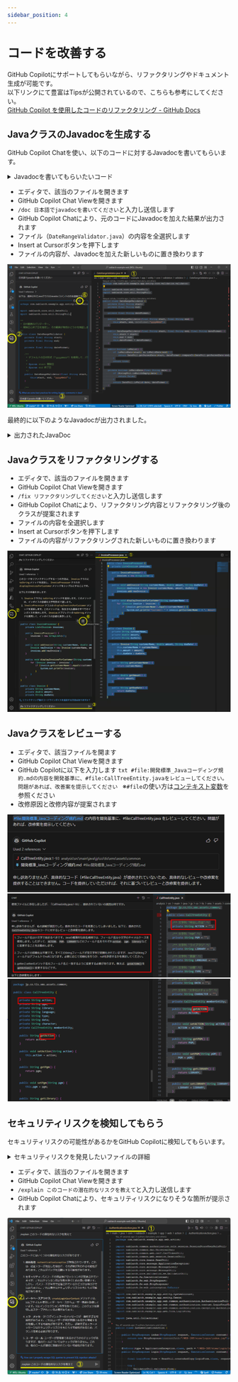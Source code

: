 ```yaml
---
sidebar_position: 4
---
```


# コードを改善する

GitHub Copilotにサポートしてもらいながら、リファクタリングやドキュメント生成が可能です。<br/>
以下リンクにて豊富はTipsが公開されているので、こちらも参考にしてください。<br/>
[GitHub Copilot を使用したコードのリファクタリング - GitHub Docs](https://docs.github.com/ja/copilot/using-github-copilot/example-use-cases/refactoring-code-with-github-copilot)

## JavaクラスのJavadocを生成する

GitHub Copilot Chatを使い、以下のコードに対するJavadocを書いてもらいます。

<details>
  <summary>Javadocを書いてもらいたいコード</summary>

    ```java
    package com.nablarch.example.app.entity.core.validation.validator;

    import nablarch.core.util.DateUtil;
    import nablarch.core.util.StringUtil;

    public class DateRangeValidator {
        private final String start;
        private final String end;

        private final String dateFormat;

        public DateRangeValidator(final String start, final String end) {
            this(start, end, "yyyyMMdd");
        }

        public DateRangeValidator(final String start, final String end, final String dateFormat) {
            this.start = start;
            this.end = end;
            this.dateFormat = dateFormat;
        }

        public boolean isValid() {
            if (isValidDate(start) && isValidDate(end)) {
                return DateUtil.getParsedDate(start, dateFormat).compareTo(DateUtil.getParsedDate(end, dateFormat)) <= 0;
            }
            return true;
        }

        private boolean isValidDate(final String date) {
            if (StringUtil.isNullOrEmpty(date)) {
                return false;
            }
            return DateUtil.isValid(date, dateFormat);
        }
    }
    ```

</details>

- エディタで、該当のファイルを開きます
- GitHub Copilot Chat Viewを開きます
- `/doc 日本語でjavadocを書いてください`と入力し送信します
- GitHub Copilot Chatにより、元のコードにJavadocを加えた結果が出力されます
- ファイル（`DateRangeValidator.java`）の内容を全選択します
- Insert at Cursorボタンを押下します
- ファイルの内容が、Javadocを加えた新しいものに置き換わります

![JavaDoc生成手順](images/generate-javadoc.png)

最終的に以下のようなJavadocが出力されました。
<details>
<summary>出力されたJavaDoc</summary>

    ```java
    package com.nablarch.example.app.entity.core.validation.validator;

    import nablarch.core.util.DateUtil;
    import nablarch.core.util.StringUtil;

    /**
     * 日付範囲のバリデーター。
     * 開始日と終了日を指定し、その範囲が有効かどうかを検証します。
     */
    public class DateRangeValidator {
        private final String start;
        private final String end;

        private final String dateFormat;

        /**
        　* デフォルトの日付形式（"yyyyMMdd"）を使用して、バリデーターを作成します。
        　*
        　* @param start 開始日
        　* @param end 終了日
        　*/
        public DateRangeValidator(final String start, final String end) {
            this(start, end, "yyyyMMdd");
        }

        /**
         * 指定された日付形式を使用して、バリデーターを作成します。
         *
         * @param start 開始日
         * @param end 終了日
         * @param dateFormat 日付形式
         */
        public DateRangeValidator(final String start, final String end, final String dateFormat) {
            this.start = start;
            this.end = end;
            this.dateFormat = dateFormat;
        }

        /**
         * 開始日と終了日が有効な範囲であるかどうかを検証します。
         *
         * @return 開始日と終了日が有効な範囲であればtrue、そうでなければfalse
         */
        public boolean isValid() {
            if (isValidDate(start) && isValidDate(end)) {
                return DateUtil.getParsedDate(start, dateFormat).compareTo(DateUtil.getParsedDate(end, dateFormat)) <= 0;
            }
            return true;
        }

        /**
         * 指定された日付が有効かどうかを検証します。
         *
         * @param date 検証する日付
         * @return 日付が有効であればtrue、そうでなければfalse
         */
        private boolean isValidDate(final String date) {
            if (StringUtil.isNullOrEmpty(date)) {
                return false;
            }
            return DateUtil.isValid(date, dateFormat);
        }
    }
    ```

</details>

## Javaクラスをリファクタリングする

- エディタで、該当のファイルを開きます
- GitHub Copilot Chat Viewを開きます
- `/fix リファクタリングしてください`と入力し送信します
- GitHub Copilot Chatにより、リファクタリング内容とリファクタリング後のクラスが提案されます
- ファイルの内容を全選択します
- Insert at Cursorボタンを押下します
- ファイルの内容がリファクタリングされた新しいものに置き換わります

![リファクタリング手順](images/refactoring.png)

## Javaクラスをレビューする

- エディタで、該当ファイルを開ます
- GitHub Copilot Chat Viewを開きます
- GitHub Copilotに以下を入力します
      ```txt
      #file:開発標準_Javaコーディング規約.mdの内容を開発基準に、#file:CallTreeEntity.javaをレビューしてください。問題があれば、改善案を提示してください
      ```
      ※`#file`の使い方は[コンテキスト変数](../08_vscode-extention/02_github-copilot-chat/01_context-variable.md)を参照ください
- 改修原因と改修内容が提案されます

![Javaクラスレビュー：チャットで依頼](images/suggestion_1.png)
![Javaクラスレビュー：レビューフィードバック1](images/suggestion_2.png)
![Javaクラスレビュー：レビューフィードバック2](images/suggestion_3.png)

## セキュリティリスクを検知してもらう

セキュリティリスクの可能性があるかをGitHub Copilotに検知してもらいます。

<details>
    <summary>セキュリティリスクを発見したいファイルの詳細</summary>

    Nablarchのサンプルコードに今回のチェック用に修正を加えたものです。

    ```java
    package com.nablarch.example.app.web.action;

    import nablarch.common.authorization.role.session.SessionStoreUserRoleUtil;
    import nablarch.common.dao.UniversalDao;
    import nablarch.common.web.csrf.CsrfTokenUtil;
    import nablarch.common.web.session.SessionUtil;
    import nablarch.core.beans.BeanUtil;
    import nablarch.core.message.ApplicationException;
    import nablarch.core.message.MessageLevel;
    import nablarch.core.message.MessageUtil;
    import nablarch.core.validation.ee.ValidatorUtil;
    import nablarch.fw.ExecutionContext;
    import nablarch.fw.web.HttpRequest;
    import nablarch.fw.web.HttpResponse;
    import nablarch.fw.web.interceptor.OnError;

    import com.nablarch.example.app.entity.SystemAccount;
    import com.nablarch.example.app.entity.Users;
    import com.nablarch.example.app.web.common.authentication.AuthenticationUtil;
    import com.nablarch.example.app.web.common.authentication.context.LoginUserPrincipal;
    import com.nablarch.example.app.web.common.authentication.exception.AuthenticationException;
    import com.nablarch.example.app.web.form.LoginForm;

    import java.util.Collections;

    public class AuthenticationAction {

        public HttpResponse index(HttpRequest request, ExecutionContext context) {
            return new HttpResponse("/WEB-INF/view/login/index.jsp");
        }

        @OnError(type = ApplicationException.class, path = "/WEB-INF/view/login/index.jsp",statusCode = 403)
        public HttpResponse login(HttpRequest request, ExecutionContext context) {

            final LoginForm form = BeanUtil.createAndCopy(LoginForm.class, request.getParamMap());

            try {
                ValidatorUtil.validate(form);
            } catch (ApplicationException e) {
                throw new ApplicationException(MessageUtil.createMessage(
                        MessageLevel.ERROR, "errors.login" + e.getMessage()));
            }

            try {
                AuthenticationUtil.authenticate(form.getLoginId(), form.getUserPassword());
            } catch (AuthenticationException ignore) {
                throw new ApplicationException(MessageUtil.createMessage(
                        MessageLevel.ERROR, "errors.login"));
            }

            SessionUtil.changeId(context);
            CsrfTokenUtil.regenerateCsrfToken(context);

            LoginUserPrincipal userContext = createLoginUserContext(form.getLoginId());

            if (userContext.isAdmin()) {
                SessionStoreUserRoleUtil.save(Collections.singleton(LoginUserPrincipal.ROLE_ADMIN), context);
            }

            SessionUtil.put(context, "userContext", userContext);
            SessionUtil.put(context,"user.id",String.valueOf(userContext.getUserId()));
            return new HttpResponse(303, "redirect:///action/project/index");
        }

        private LoginUserPrincipal createLoginUserContext(String loginId) {
            SystemAccount account = UniversalDao
                    .findBySqlFile(SystemAccount.class,
                            "FIND_SYSTEM_ACCOUNT_BY_AK", new Object[]{loginId});
            Users users = UniversalDao.findById(Users.class, account.getUserId());

            LoginUserPrincipal userContext = new LoginUserPrincipal();
            userContext.setUserId(account.getUserId());
            userContext.setKanjiName(users.getKanjiName());
            userContext.setAdmin(account.isAdminFlag());
            userContext.setLastLoginDateTime(account.getLastLoginDateTime());

            return userContext;

        }

        public HttpResponse logout(HttpRequest request, ExecutionContext context) {
            SessionUtil.invalidate(context);

            return new HttpResponse(303, "redirect:///action/login");
        }

    }
    ```

</details>

- エディタで、該当のファイルを開きます
- GitHub Copilot Chat Viewを開きます
- `/explain このコードの潜在的なリスクを教えて`と入力し送信します
- GitHub Copilot Chatにより、セキュリティリスクになりそうな箇所が提示されます

![セキュリティリスク検知手順（gifアニメ）](images/security-detect_2.png)
